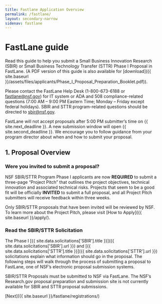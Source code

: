 ```yaml
---
title: Fastlane Application Overview
permalink: /fastlane/
layout: secondary-narrow
sidenav: fastlane
---
```

# FastLane guide

Read this guide to help you submit a Small Business Innovation Research (SBIR) or Small Business Technology Transfer (STTR) Phase I Proposal in FastLane. (A PDF version of this guide is also available for [download]({{ site.baseurl }}/assets/files/applicants/Phase_I_Proposal_Preparation_Booklet.pdf)).

Please contact the FastLane Help Desk (1-800-673-6188 or [fastlane@nsf.gov](mailto:fastlane@nsf.gov)) for IT system or ADA and 508 compliance-related questions (7:00 AM – 9:00 PM Eastern Time; Monday – Friday except federal holidays). SBIR and STTR program-related questions should be directed to [sbir@nsf.gov](mailto:sbir@nsf.gov).  

FastLane will not accept proposals after 5:00 PM submitter’s time on {{ site.next_deadline }}. A new submission window will open {{ site.second_deadline }}. We encourage you to follow guidance from your program director about when and how to submit your proposal.

## 1. Proposal Overview

### Were you invited to submit a proposal?

NSF SBIR/STTR Program Phase I applicants are now **REQUIRED** to submit a three-page “Project Pitch” that outlines the project objectives, technical innovation and associated technical risks. Projects that seem to be a good fit will be officially **INVITED** to submit a full proposal, and all Project Pitch submitters will receive feedback within three weeks. 

Only SBIR/STTR proposals that have been invited will be reviewed by NSF. To learn more about the Project Pitch, please visit [How to Apply]({{ site.baseurl }}/apply/). 

### Read the SBIR/STTR Solicitation

The Phase I [{{ site.data.solicitations['SBIR'].title }}]({{ site.data.solicitations['SBIR'].url }}) and [{{ site.data.solicitations['STTR'].title }}]({{ site.data.solicitations['STTR'].url }}) solicitations explain what information should go in the proposal. The following steps will walk through the process of submitting a proposal to FastLane, one of NSF’s electronic proposal submission systems.

SBIR/STTR Proposals must be submitted to NSF via FastLane. The NSF’s Research.gov proposal preparation and submission site is not currently available for SBIR and STTR proposal submissions.  

[Next]({{ site.baseurl }}/fastlane/registrations/)
